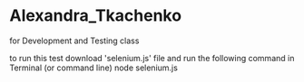 # Alexandra_Tkachenko
for Development and Testing class

to run this test download 'selenium.js' file and run the following command in Terminal (or command line)
node selenium.js
